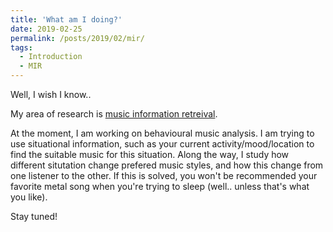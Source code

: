 ```yaml
---
title: 'What am I doing?'
date: 2019-02-25
permalink: /posts/2019/02/mir/
tags:
  - Introduction
  - MIR
---
```


Well, I wish I know.. 

My area of research is [music information retreival](https://en.wikipedia.org/wiki/Music_information_retrieval).

At the moment, I am working on behavioural music analysis. I am trying to use situational information, such as your current activity/mood/location to find the suitable music for this situation. Along the way, I study how different situtation change prefered music styles, and how this change from one listener to the other. If this is solved, you won't be recommended your favorite metal song when you're trying to sleep (well.. unless that's what you like). 

Stay tuned!
